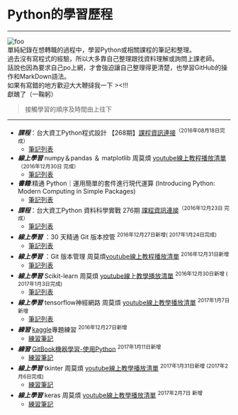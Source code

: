# Python的學習歷程
---
![foo](https://www.dropbox.com/s/n4kxpc18uhac51g/python-logo.png?dl=0)  
單純紀錄在想轉職的過程中，學習Python或相關課程的筆記和整理。  
過去沒有寫程式的經驗，所以大多靠自己整理跟找資料理解或詢問上課老師。  
話說也因為要求自己po上網，才會強迫讓自己整理得更清楚，也學習GitHub的操作和MarkDown語法。  
如果有寫錯的地方歡迎大大鞭撻我一下 ><!!!  
獻醜了（一鞠躬）  
> 接觸學習的順序及時間由上往下  

---

* ***課程***：台大資工Python程式設計 【268期】[課程資訊連接](http://ppt.cc/L5aM0)<sup>（2016年08月18日完成）</sup> 
	* [筆記列表]()
* ***線上學習*** numpy＆pandas ＆ matplotlib 周莫煩 [youtube線上教程播放清單](http://ppt.cc/xmwm1)<sup>（2016年12月30日 完成）</sup>  
    * [筆記列表](http://ppt.cc/CGE6F)    
* ***書籍***:精通 Python｜運用簡單的套件進行現代運算 (Introducing Python: Modern Computing in Simple Packages)  
	* [筆記列表]()
* ***課程***：台大資工Python 資料科學實戰 276期 [課程資訊連接](http://ppt.cc/wYQ7d)<sup>（2016年12月23日 完成）</sup>
	* [筆記列表](http://ppt.cc/rQseb)  
* ***線上學習*** ：30 天精通 Git 版本控管 <sup>2016年12月27日新增( 2017年1月24日完成)</sup>  
	* [筆記列表](http://ppt.cc/OrDcs)  
* ***線上學習*** ：Git 版本管理 周莫煩[youtube線上教程播放清單]() <sup>2016年12月31日新增</sup>  
	* [筆記列表](http://ppt.cc/zy4kv)
* ***線上學習*** Scikit-learn 周莫煩 [youtube線上教學播放清單](http://ppt.cc/BkQfc)  <sup>2016年12月30日新增 ( 2017年1月3日完成)</sup> 
    * [筆記列表](http://ppt.cc/5a5dV)
* ***線上學習*** tensorflow神經網路 周莫煩 [youtube線上教學播放清單](http://ppt.cc/ATgOB) <sup>2017年1月7日新增</sup>  
	* [筆記列表](http://ppt.cc/4erMF)
* ***練習*** [kaggle](https://www.kaggle.com/competitions)專題練習 <sup>2016年12月27日新增</sup>
	* [練習筆記](http://ppt.cc/YFBrW) 
* ***練習*** [GitBook機器學習-使用Python](https://machine-learning-python.kspax.io/) <sup>2017年1月11日新增</sup>
	* [練習筆記](http://ppt.cc/c9aRW)
* ***線上學習*** tkinter 周莫煩 [youtube線上教學播放清單](http://ppt.cc/5blVO)  <sup>2017年1月31日新增 (2017年2月6日完成)</sup>
	* [練習筆記](http://ppt.cc/lNt4b)  
* ***線上學習*** keras 周莫煩 [youtube線上教學播放清單](http://ppt.cc/dZ8d2)  <sup>2017年2月7日 新增</sup>
   * [練習筆記](http://ppt.cc/npxGZ)  


	
	
	
